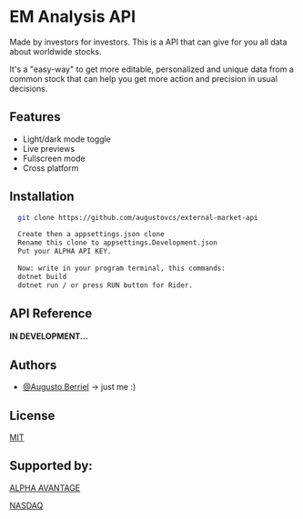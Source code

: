 
# EM Analysis API

Made by investors for investors. This is a API that can give for you all data about worldwide stocks.

It's a "easy-way" to get more editable, personalized and unique data from a common stock that can help you get more action and precision in usual decisions.




## Features

- Light/dark mode toggle
- Live previews
- Fullscreen mode
- Cross platform


## Installation



```bash
  git clone https://github.com/augustovcs/external-market-api
  
  Create then a appsettings.json clone
  Rename this clone to appsettings.Development.json
  Put your ALPHA API KEY.
  
  Now: write in your program terminal, this commands:
  dotnet build
  dotnet run / or press RUN button for Rider.
```
    
## API Reference

#### IN DEVELOPMENT...


## Authors

- [@Augusto Berriel](https://www.github.com/augustovcs) -> just me :)


## License

[MIT](https://choosealicense.com/licenses/mit/)


## Supported by:

[ALPHA AVANTAGE](https://www.alphavantage.co/)

[NASDAQ](https://www.nasdaq.com/)
